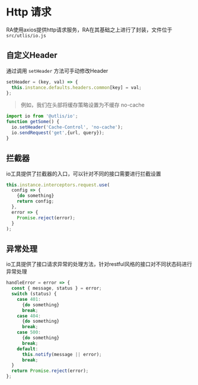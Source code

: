 # Http 请求

RA使用axios提供http请求服务，RA在其基础之上进行了封装，文件位于 `src/utlis/io.js`

## 自定义Header 
通过调用 `setHeader` 方法可手动修改Header
```javascript
setHeader = (key, val) => {
  this.instance.defaults.headers.common[key] = val;
};
```
> 例如，我们在头部将缓存策略设置为不缓存 no-cache

```javascript
import io from '@utlis/io';
function getSome() {
  io.setHeader('Cache-Control', 'no-cache');
  io.sendRequest('get',{url, query});
}
```

## 拦截器

io工具提供了拦截器的入口，可以针对不同的接口需要进行拦截设置

```javascript
this.instance.interceptors.request.use(
  config => {
    {do something}
    return config;
  },
  error => {
    Promise.reject(error);
  }
);
```

## 异常处理

io工具提供了接口请求异常的处理方法，针对restful风格的接口对不同状态码进行异常处理

```javascript
handleError = error => {
  const { message, status } = error;
  switch (status) {
    case 401:
      {do something}
      break;
    case 404:
      {do something}
      break;
    case 500:
      {do something}
      break;
    default:
      this.notify(message || error);
      break;
  }
  return Promise.reject(error);
};
```